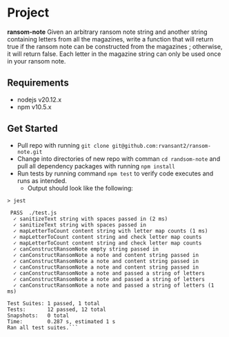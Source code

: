 # Project
__ransom-note__ Given an arbitrary ransom note string and another string containing letters from all the magazines, write a function that will return true if the ransom note can be constructed from the magazines ; otherwise, it will return false. Each letter in the magazine string can only be used once in your ransom note.

## Requirements
- nodejs v20.12.x
- npm v10.5.x

## Get Started
- Pull repo with running `git clone git@github.com:rvansant2/ransom-note.git`
- Change into directories of new repo with comman `cd randsom-note` and pull all dependency packages with running `npm install`
- Run tests by running command `npm test` to verify code executes and runs as intended.
    - Output should look like the following:
```> ransom-note@1.0.0 test
> jest

 PASS  ./test.js
  ✓ sanitizeText string with spaces passed in (2 ms)
  ✓ sanitizeText string with spaces passed in
  ✓ mapLetterToCount content string with letter map counts (1 ms)
  ✓ mapLetterToCount content string and check letter map counts
  ✓ mapLetterToCount content string and check letter map counts
  ✓ canConstructRansomNote empty string passed in
  ✓ canConstructRansomNote a note and content string passed in
  ✓ canConstructRansomNote a note and content string passed in
  ✓ canConstructRansomNote a note and content string passed in
  ✓ canConstructRansomNote a note and passed a string of letters
  ✓ canConstructRansomNote a note and passed a string of letters
  ✓ canConstructRansomNote a note and passed a string of letters (1 ms)

Test Suites: 1 passed, 1 total
Tests:       12 passed, 12 total
Snapshots:   0 total
Time:        0.287 s, estimated 1 s
Ran all test suites.```
